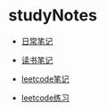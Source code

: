 # studyNotes

* [日常笔记](https://github.com/huangshanhe/newStudyNotes/tree/master/everydayNotes "日常笔记")
* [读书笔记](https://github.com/huangshanhe/newStudyNotes/tree/master/readBookNotes "读书笔记")
* [leetcode笔记](https://github.com/huangshanhe/studyNotes/tree/master/leetcode "leetcode")

* [leetcode练习](https://leetcode-cn.com/u/huangshanhe/ "leetcode练习")


